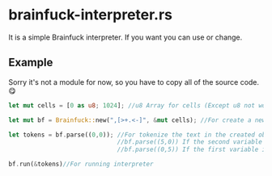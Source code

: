 # brainfuck-interpreter.rs
It is a simple Brainfuck interpreter. If you want you can use or change.

## Example
Sorry it's not a module for now, so you have to copy all of the source code.😋
```Rust
let mut cells = [0 as u8; 1024]; //u8 Array for cells (Except u8 not working for now)

let mut bf = Brainfuck::new(",[>+.<-]", &mut cells); //For create a new brainfuck object

let tokens = bf.parse((0,0)); //For tokenize the text in the created object
                              //bf.parse((5,0)) If the second variable is 0, the rest of the text is tokenized.
                              //bf.parse((0,5)) If the first variable is 0, the first part of text is tokenized.

bf.run(&tokens)//For running interpreter
```
